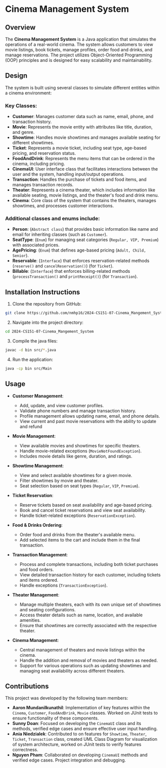 # Cinema Management System

## Overview

The **Cinema Management System** is a Java application that simulates the operations of a real-world cinema. 
The system allows customers to view movie listings, book tickets, manage profiles, order food and drinks, and manage reservations. 
The project utilizes Object-Oriented Programming (OOP) principles and is designed for easy scalability and maintainability.

## Design
The system is built using several classes to simulate different entities within a cinema environment:
### Key Classes:
- **Customer**: Manages customer data such as name, email, phone, and transaction history.
- **Movie**: Represents the movie entity with attributes like title, duration, and genre.
- **Showtime**: Handles movie showtimes and manages available seating for different showtimes.
- **Ticket**: Represents a movie ticket, including seat type, age-based pricing, and reservation status.
- **FoodAndDrink**: Represents the menu items that can be ordered in the cinema, including pricing.
- **CinemaUI**: User interface class that facilitates interactions between the user and the system, handling input/output operations.
- **Transaction**: Handles the purchase of tickets and food items, and manages transaction records.
- **Theater**: Represents a cinema theater, which includes information like available seating, movie listings, and the theater's food and drink menu.
- **Cinema**: Core class of the system that contains the theaters, manages showtimes, and processes customer interactions.

### Additional classes and enums include:

- **Person**: (`Abstract class`) that provides basic information like name and email for inheriting classes (such as `Customer`).
- **SeatType**: (`Enum`) for managing seat categories (`Regular, VIP, Premium`) with associated prices.
- **AgePricing**: (`Enum`) that defines age-based pricing (`Adult, Child, Senior`).
- **Reservable**: (`Interface`) that enforces reservation-related methods (`reserve()` and `cancelReservation()`) (for `Ticket`).
- **Billable**: (`Interface`) that enforces billing-related methods (`processTransaction()` and `printReceipt()`) (for `Transaction`).

## Installation Instructions
1. Clone the repository from GitHub:
```bash
git clone https://github.com/nmhp16/2024-CS151-07-Cinema_Mangement_System
```
2. Navigate into the project directory:
```bash
cd 2024-CS151-07-Cinema_Mangement_System
```
3. Compile the java files:
```bash
javac -d bin src/*.java
```
4. Run the application:
```bash
java -cp bin src/Main
```

## Usage
- **Customer Management**:
  - Add, update, and view customer profiles.
  - Validate phone numbers and manage transaction history.
  - Profile management allows updating name, email, and phone details.
  - View current and past movie reservations with the ability to update and refund

- **Movie Management**:
  - View available movies and showtimes for specific theaters.
  - Handle movie-related exceptions (`MovieNotFoundException`).
  - Includes movie details like genre, duration, and ratings.

- **Showtime Management**:
  - View and select available showtimes for a given movie.
  - Filter showtimes by movie and theater.
  - Seat selection based on seat types (`Regular`, `VIP`, `Premium`).

- **Ticket Reservation**:
  - Reserve tickets based on seat availability and age-based pricing.
  - Book and cancel ticket reservations and view seat availability.
  - Handle ticket-related exceptions (`ReservationException`).

- **Food & Drinks Ordering**:
  - Order food and drinks from the theater's available menu.
  - Add selected items to the cart and include them in the final transaction.

- **Transaction Management**:
  - Process and complete transactions, including both ticket purchases and food orders.
  - View detailed transaction history for each customer, including tickets and items ordered.
  - Handle exceptions (`TransactionException`).

- **Theater Management**:
  - Manage multiple theaters, each with its own unique set of showtimes and seating configurations.
  - Access theater details such as name, location, and available amenities.
  - Ensure that showtimes are correctly associated with the respective theater.

- **Cinema Management**:
  - Central management of theaters and movie listings within the cinema.
  - Handle the addition and removal of movies and theaters as needed.
  - Support for various operations such as updating showtimes and managing seat availability across different theaters.

## Contributions

This project was developed by the following team members:

- **Aaron Mundanilkunathil**: Implementation of key features within the `Cinema`, `Customer`, `FoodAndDrink`, `Movie` classes. Worked on JUnit tests to ensure functionality of these components.
- **Sunny Doan**: Focused on developing the `CinemaUI` class and its methods, verified edge cases and ensure effective user input handling.
- **Ania Niedzialek**: Contributed to on features for `Showtime`, `Theater`, `Ticket`, `Transaction` class, created UML Class Diagram for visualization of system architecture, worked on JUnit tests to verify features correctness. 
- **Nguyen Pham**: Collaborated on developing `CinemaUI` methods and verified edge cases. Project integration and debugging. 

